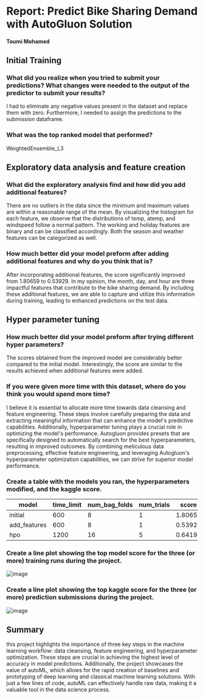 # Report: Predict Bike Sharing Demand with AutoGluon Solution
#### Toumi Mohamed

## Initial Training
### What did you realize when you tried to submit your predictions? What changes were needed to the output of the predictor to submit your results?
I had  to eliminate any negative values present in the dataset and replace them with zero. Furthermore, I needed to assign the predictions to the submission dataframe.

### What was the top ranked model that performed?
WeightedEnsemble_L3

## Exploratory data analysis and feature creation
### What did the exploratory analysis find and how did you add additional features?

There are no outliers in the data since the minimum and maximum values are within a reasonable range of the mean. By visualizing the histogram for each feature, we observe that the distributions of temp, atemp, and windspeed follow a normal pattern. The working and holiday features are binary and can be classified accordingly. Both the season and weather features can be categorized as well.

### How much better did your model preform after adding additional features and why do you think that is?
After incorporating additional features, the score significantly improved from 1.80659 to 0.53929. In my opinion, the month, day, and hour are three impactful features that contribute to the bike sharing demand. By including these additional features, we are able to capture and utilize this information during training, leading to enhanced predictions on the test data.

## Hyper parameter tuning
### How much better did your model preform after trying different hyper parameters?
The scores obtained from the improved model are considerably better compared to the initial model. Interestingly, the score are  similar to the results achieved when additional features were added.

### If you were given more time with this dataset, where do you think you would spend more time?
 I believe it is essential to allocate more time towards data cleansing and feature engineering. These steps involve carefully preparing the data and extracting meaningful information that can enhance the model's predictive capabilities. Additionally, hyperparameter tuning plays a crucial role in optimizing the model's performance. Autogluon provides presets that are specifically designed to automatically search for the best hyperparameters, resulting in improved outcomes. By combining meticulous data preprocessing, effective feature engineering, and leveraging Autogluon's hyperparameter optimization capabilities, we can strive for superior model performance.

### Create a table with the models you ran, the hyperparameters modified, and the kaggle score.
|model|time_limit|num_bag_folds|num_trials|score|
|--|--|--|--|--|
|initial|	600	|8|1|1.80659|
|add_features|	600	|8|1|0.53929|
|hpo|1200|16|5|0.64194|



### Create a line plot showing the top model score for the three (or more) training runs during the project.

![image](https://github.com/u3-net/cd0385-project-starter/assets/92238267/4ec9d2d0-7cbc-415e-9ab9-ded2546ca15a)




### Create a line plot showing the top kaggle score for the three (or more) prediction submissions during the project.

![image](https://github.com/u3-net/cd0385-project-starter/assets/92238267/733115c8-894e-497f-934b-fdef0e0dcf57)

## Summary
this project highlights the importance of three key steps in the machine learning workflow: data cleansing, feature engineering, and hyperparameter optimization. These steps are crucial in achieving the highest level of accuracy in model predictions. Additionally, the project showcases the value of autoML, which allows for the rapid creation of baselines and prototyping of deep learning and classical machine learning solutions. With just a few lines of code, autoML can effectively handle raw data, making it a valuable tool in the data science process.



















